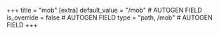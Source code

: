 +++
title = "mob"
[extra]
default_value = "/mob" # AUTOGEN FIELD
is_override = false # AUTOGEN FIELD
type = "path, /mob" # AUTOGEN FIELD
+++